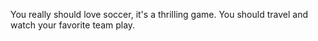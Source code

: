You really should love soccer, it's a thrilling game. You should travel and watch your favorite team play.